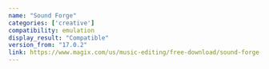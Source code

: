 ```yaml
---
name: "Sound Forge"
categories: ['creative']
compatibility: emulation
display_result: "Compatible"
version_from: "17.0.2"
link: https://www.magix.com/us/music-editing/free-download/sound-forge-pro/
---
```


